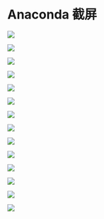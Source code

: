 # Anaconda 截屏

![](https://static.qwas.fun/public/2025/08/anaconda-01.png)

![](https://static.qwas.fun/public/2025/08/anaconda-02.png)

![](https://static.qwas.fun/public/2025/08/anaconda-03.png)

![](https://static.qwas.fun/public/2025/08/anaconda-04.png)

![](https://static.qwas.fun/public/2025/08/anaconda-05.png)

![](https://static.qwas.fun/public/2025/08/anaconda-06.png)

![](https://static.qwas.fun/public/2025/08/anaconda-07.png)

![](https://static.qwas.fun/public/2025/08/anaconda-08.png)

![](https://static.qwas.fun/public/2025/08/anaconda-09.png)

![](https://static.qwas.fun/public/2025/08/anaconda-10.png)

![](https://static.qwas.fun/public/2025/08/anaconda-11.png)

![](https://static.qwas.fun/public/2025/08/anaconda-12.png)

![](https://static.qwas.fun/public/2025/08/anaconda-13.png)

![](https://static.qwas.fun/public/2025/08/anaconda-14.png)
